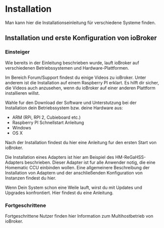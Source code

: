 # Installation

Man kann hier die Installationseinleitung für verschiedene Systeme finden.

## Installation und erste Konfiguration von ioBroker
### Einsteiger
Wie bereits in der Einleitung beschrieben wurde, lauft ioBroker auf verschiedenen Betriebssystemen und Hardware-Plattformen.

Im Bereich Forum/Support findest du einige Videos zu ioBroker. Unter anderem ist die Installation auf einem Raspberry PI erklart. Es hilft dir sicher, die Videos auch anzusehen, wenn du ioBroker auf einer anderen Plattform installieren willst.

Wahle fur den Download der Software und Unterstutzung bei der Installation dein Betriebssystem bzw. deine Hardware aus:

- ARM (RPi, RPI 2, Cubieboard etc.)
- Raspberry PI Schnellstart Anleitung
- Windows
- OS X

Nach der Installation findest du hier eine Anleitung fur den ersten Start von ioBroker.

Die Installation eines Adapters ist hier am Beispiel des HM-ReGaHSS-Adapters beschrieben. 
Dieser Adapter ist fur alle Anwender notig, die eine Homematic CCU einbinden wollen. 
Eine allgemeinere Beschreibung der Installation von Adaptern und der anschließenden Konfiguration von Instanzen findest du hier.

Wenn Dein System schon eine Weile lauft, wirst du mit Updates und Upgrades konfrontiert. Hier findest du eine Anleitung.

### Fortgeschrittene
Fortgeschrittene Nutzer finden hier Information zum Multihostbetrieb von ioBroker.